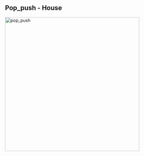 ## Pop_push - House
<img width="441" alt="pop_push" src="https://user-images.githubusercontent.com/63911437/111887435-590d1100-89d5-11eb-81ef-e2e4f100c6bc.png">
